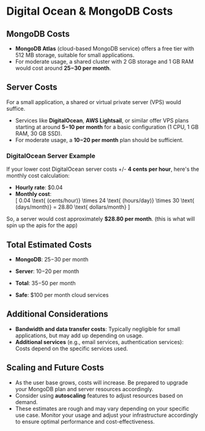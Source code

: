 # Digital Ocean & MongoDB Costs

## MongoDB Costs
- **MongoDB Atlas** (cloud-based MongoDB service) offers a free tier with 512 MB storage, suitable for small applications.
- For moderate usage, a shared cluster with 2 GB storage and 1 GB RAM would cost around **$25-$30 per month**.

## Server Costs
For a small application, a shared or virtual private server (VPS) would suffice.
- Services like **DigitalOcean**, **AWS Lightsail**, or similar offer VPS plans starting at around **$5-$10 per month** for a basic configuration (1 CPU, 1 GB RAM, 30 GB SSD).
- For moderate usage, a **$10-$20 per month** plan should be sufficient.

### DigitalOcean Server Example
If your lower cost DigitalOcean server costs +/- **4 cents per hour**, here's the monthly cost calculation:
- **Hourly rate**: $0.04
- **Monthly cost**:  
  \[
  0.04 \text{ (cents/hour)} \times 24 \text{ (hours/day)} \times 30 \text{ (days/month)} = 28.80 \text{ dollars/month}
  \]

So, a server would cost approximately **$28.80 per month**. (this is what will spin up the apis for the app)

## Total Estimated Costs
- **MongoDB**: $25-$30 per month
- **Server**: $10-$20 per month
- **Total**: $35-$50 per month

- **Safe**: $100 per month cloud services 

## Additional Considerations
- **Bandwidth and data transfer costs**: Typically negligible for small applications, but may add up depending on usage.
- **Additional services** (e.g., email services, authentication services): Costs depend on the specific services used.

## Scaling and Future Costs
- As the user base grows, costs will increase. Be prepared to upgrade your MongoDB plan and server resources accordingly.
- Consider using **autoscaling** features to adjust resources based on demand.
- These estimates are rough and may vary depending on your specific use case. Monitor your usage and adjust your infrastructure accordingly to ensure optimal performance and cost-effectiveness.
